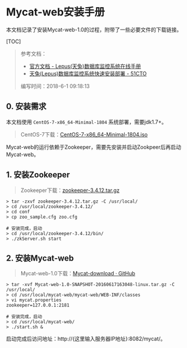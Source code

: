 # Mycat-web安装手册

本文档记录了安装Mycat-web-1.0的过程，附带了一些必要文件的下载链接。

[TOC]

> 参考文档：
>
> - [官方文档 - Lepus(天兔)数据库监控系统在线手册](http://www.lepus.cc/manual/)
> - [天兔(Lepus)数据库监控系统快速安装部署 - 51CTO](http://blog.51cto.com/suifu/1770493)
>
> 编写时间：2018-6-1 09:18:13

## 0. 安装需求

本文档使用 `CentOS-7-x86_64-Minimal-1804` 系统部署，需要jdk1.7+。

> CentOS-7下载：[CentOS-7-x86_64-Minimal-1804.iso](http://isoredirect.centos.org/centos/7/isos/x86_64/CentOS-7-x86_64-Minimal-1804.iso)

Mycat-web的运行依赖于Zookeeper，需要先安装并启动Zookpeer后再启动Mycat-web。

## 1. 安装Zookeeper

> Zookeeper下载：[zookeeper-3.4.12.tar.gz](http://mirrors.shu.edu.cn/apache/zookeeper/zookeeper-3.4.12/zookeeper-3.4.12.tar.gz)

```shell
> tar -zxvf zookeeper-3.4.12.tar.gz -C /usr/local/
> cd /usr/local/zookeeper-3.4.12/
> cd conf
> cp zoo_sample.cfg zoo.cfg

# 安装完成，启动
> cd /usr/local/zookeeper-3.4.12/bin/
> ./zkServer.sh start
```

## 2. 安装Mycat-web 

> Mycat-web-1.0下载：[Mycat-download · GitHub](https://github.com/MyCATApache/Mycat-download/blob/master/mycat-web-1.0/Mycat-web-1.0-SNAPSHOT-20160617163048-linux.tar.gz)

```shell
> tar -xvf Mycat-web-1.0-SNAPSHOT-20160617163048-linux.tar.gz -C /usr/local/
> cd /usr/local/mycat-web/mycat-web/WEB-INF/classes
> vi mycat.properties
zookeeper=127.0.0.1:2181

# 安装完成，启动
> cd /usr/local/mycat-web/
> ./start.sh &
```

启动完成后访问地址：http://{这里输入服务器IP地址}:8082/mycat/。